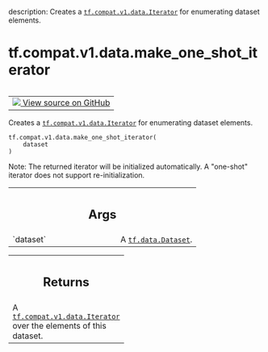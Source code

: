description: Creates a <a href="../../../../tf/compat/v1/data/Iterator.md"><code>tf.compat.v1.data.Iterator</code></a> for enumerating dataset elements.

<div itemscope itemtype="http://developers.google.com/ReferenceObject">
<meta itemprop="name" content="tf.compat.v1.data.make_one_shot_iterator" />
<meta itemprop="path" content="Stable" />
</div>

# tf.compat.v1.data.make_one_shot_iterator

<!-- Insert buttons and diff -->

<table class="tfo-notebook-buttons tfo-api nocontent" align="left">
<td>
  <a target="_blank" href="https://github.com/tensorflow/tensorflow/blob/r2.2/tensorflow/python/data/ops/dataset_ops.py#L2527-L2545">
    <img src="https://www.tensorflow.org/images/GitHub-Mark-32px.png" />
    View source on GitHub
  </a>
</td>
</table>



Creates a <a href="../../../../tf/compat/v1/data/Iterator.md"><code>tf.compat.v1.data.Iterator</code></a> for enumerating dataset elements.

<pre class="devsite-click-to-copy prettyprint lang-py tfo-signature-link">
<code>tf.compat.v1.data.make_one_shot_iterator(
    dataset
)
</code></pre>



<!-- Placeholder for "Used in" -->

Note: The returned iterator will be initialized automatically.
A "one-shot" iterator does not support re-initialization.

<!-- Tabular view -->
 <table class="responsive fixed orange">
<colgroup><col width="214px"><col></colgroup>
<tr><th colspan="2"><h2 class="add-link">Args</h2></th></tr>

<tr>
<td>
`dataset`
</td>
<td>
A <a href="../../../../tf/data/Dataset.md"><code>tf.data.Dataset</code></a>.
</td>
</tr>
</table>



<!-- Tabular view -->
 <table class="responsive fixed orange">
<colgroup><col width="214px"><col></colgroup>
<tr><th colspan="2"><h2 class="add-link">Returns</h2></th></tr>
<tr class="alt">
<td colspan="2">
A <a href="../../../../tf/compat/v1/data/Iterator.md"><code>tf.compat.v1.data.Iterator</code></a> over the elements of this dataset.
</td>
</tr>

</table>

